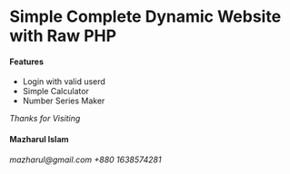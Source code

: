 <h1>Simple Complete Dynamic Website with Raw PHP</h1>
<h4>Features</h4>
<ul>
   <li>Login with valid userd</li>
   <li>Simple Calculator
   <li>Number Series Maker</li>
</li>
</ul>
<i>Thanks for Visiting</i>
<h4>Mazharul Islam</h4>
<i>mazharul@gmail.com</i>
<i>+880 1638574281</i>
